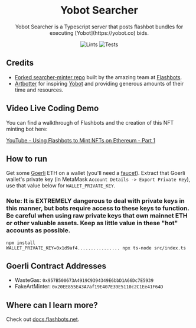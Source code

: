 # <h1 align="center"> Yobot Searcher </h1>

<p align="center">Yobot Searcher is a Typescript server that posts flashbot bundles for executing [Yobot](https://yobot.co) bids.</p>

<div align="center">

![Lints](https://github.com/nascentxyz/yobot-searcher/workflows/Linting/badge.svg)
![Tests](https://github.com/nascentxyz/yobot-searcher/workflows/Tests/badge.svg)

</div>


## Credits

- [Forked searcher-minter repo](https://github.com/flashbots/searcher-minter) built by the amazing team at [Flashbots](https://flashbots.org).
- [Artbotter](https://artbotter.io) for inspiring [Yobot](https://yobot.co) and providing generous amounts of their time and resources.

## Video Live Coding Demo

You can find a walkthrough of Flashbots and the creation of this NFT minting bot here:

[YouTube - Using Flashbots to Mint NFTs on Ethereum - Part 1](https://www.youtube.com/watch?v=1ve1YIpDs_I)

## How to run

Get some [Goerli](https://goerli.etherscan.io/) ETH on a wallet (you'll need a [faucet](https://faucet.goerli.mudit.blog/)). Extract that Goerli wallet's private key (in MetaMask `Account Details -> Export Private Key`), use that value below for `WALLET_PRIVATE_KEY`.

### Note:  It is EXTREMELY dangerous to deal with private keys in this manner, but bots require access to these keys to function. Be careful when using raw private keys that own mainnet ETH or other valuable assets. Keep as little value in these "hot" accounts as possible.

```shell
npm install
WALLET_PRIVATE_KEY=0x1d9af4................ npx ts-node src/index.ts
```

## Goerli Contract Addresses

* WasteGas: `0x957B500673A4919C9394349E6bbD1A66Dc7E5939`
* FakeArtMinter: `0x20EE855E43A7af19E407E39E5110c2C1Ee41F64D`

## Where can I learn more?

Check out [docs.flashbots.net](https://docs.flashbots.net).
